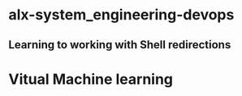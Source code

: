 # alx-system_engineering-devops

## Learning to working with Shell redirections

# Vitual Machine learning
